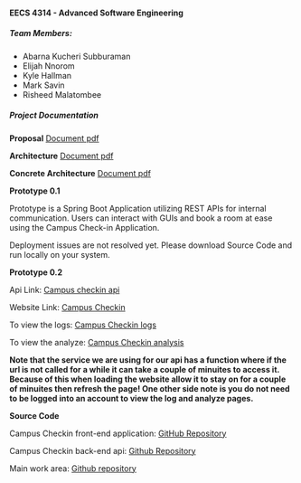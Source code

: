 

#### EECS 4314 - Advanced Software Engineering

##### **Team Members:**

   - Abarna Kucheri Subburaman
   - Elijah Nnorom
   - Kyle Hallman
   - Mark Savin
   - Risheed Malatombee


##### **Project Documentation**

**Proposal** [Document pdf](https://drive.google.com/file/d/10F0FFozyUxgNffo6z10Dk3jyJlc9AnHY/view?usp=sharing "Proposal document")

**Architecture** [Document pdf](https://drive.google.com/file/d/1jgQFd4eAiWMSj1cX76e2AYPBYMP_Su3K/view?usp=sharing "Architecture document")

**Concrete Architecture** [Document pdf](https://drive.google.com/file/d/1BOo_RWXfky3U-1aE1bFU3d10FpSjBPGd/view?usp=sharing "Concrete Architecture document")

**Prototype 0.1** 

Prototype is a Spring Boot Application utilizing REST APIs for internal communication. Users can interact with GUIs and book a room at ease using the Campus Check-in Application. 

Deployment issues are not resolved yet. Please download Source Code and run locally on your system.


**Prototype 0.2**

Api Link: [Campus checkin api](https://campuscheckin.herokuapp.com/)

Website Link: [Campus Checkin](https://campuscheckin2021-165t2w2fs.vercel.app/)

To view the logs: [Campus Checkin logs](https://campuscheckin2021-165t2w2fs.vercel.app/logs)

To view the analyze: [Campus Checkin analysis](https://campuscheckin2021-165t2w2fs.vercel.app/analyze)


**Note that the service we are using for our api has a function where if the url is not called for a while it can take a couple of minuites to access it. 
Because of this when loading the website allow it to stay on for a couple of minuites then refresh the page! One other side note is you do not need to be
logged into an account to view the log and analyze pages.**

**Source Code** 

Campus Checkin front-end application: [GitHub Repository](https://github.com/abarnaks/campuscheckin "Campus Checkin app")

Campus Checkin back-end api: [Github Repository](https://github.com/abarnaks/checkinapi)


Main work area: [Github repository](https://github.com/abarnaks/4314 "Campus Checkin repository")


